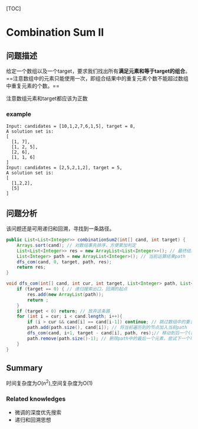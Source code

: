 [TOC]

# Combination Sum II

## 问题描述

给定一个数组以及一个target，要求我们找出所有**满足元素和等于target的组合**。==注意数组中的元素只能使用一次，即组合结果中的重复元素个数不能超过数组中重复元素的个数。==

注意数组元素和target都应该为正数

### example

```
Input: candidates = [10,1,2,7,6,1,5], target = 8,
A solution set is:
[
  [1, 7],
  [1, 2, 5],
  [2, 6],
  [1, 1, 6]
]
Input: candidates = [2,5,2,1,2], target = 5,
A solution set is:
[
  [1,2,2],
  [5]
]
```

## 问题分析

该问题还是可用递归和回溯，寻找到一条路径。

```java
public List<List<Integer>> combinationSum2(int[] cand, int target) {
    Arrays.sort(cand); // 对数组事先排序，方便累加判定
    List<List<Integer>> res = new ArrayList<List<Integer>>(); // 最终结果List
    List<Integer> path = new ArrayList<Integer>(); // 当前运算结果path
    dfs_com(cand, 0, target, path, res);
    return res;
}

void dfs_com(int[] cand, int cur, int target, List<Integer> path, List<List<Integer>> res) {
    if (target == 0) { // 递归搜索出口，回溯的起点
        res.add(new ArrayList(path));
        return ;
    }
    if (target < 0) return; // 放弃这条路
    for (int i = cur; i < cand.length; i++){
        if (i > cur && cand[i] == cand[i-1]) continue; // 跳过数组中的重复元素
        path.add(path.size(), cand[i]); // 将当前遍历到的节点加入当前path
        dfs_com(cand, i+1, target - cand[i], path, res);// 移动到后一个(数组中的后一个元素)
        path.remove(path.size()-1); // 删除path中的最后一个元素，尝试下一个可能的组合
    }
}
```

## Summary

时间复杂度为$O(n^{2})$,空间复杂度为O(1)

### Related knowledges

- 微调的深度优先搜索
- 递归和回溯思想